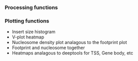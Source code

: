 ### Processing functions

### Plotting functions

-   Insert size histogram
-   V-plot heatmap
-   Nucleosome density plot analagous to the footprint plot
-   Footprint and nucleosome together
-   Heatmaps analagous to deeptools for TSS, Gene body, etc
